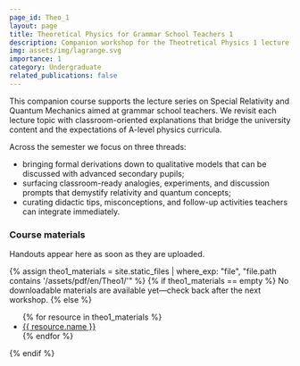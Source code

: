 ```yaml
---
page_id: Theo_1
layout: page
title: Theoretical Physics for Grammar School Teachers 1
description: Companion workshop for the Theotretical Physics 1 lecture cycle.
img: assets/img/lagrange.svg
importance: 1
category: Undergraduate
related_publications: false
---
```


This companion course supports the lecture series on Special Relativity and Quantum Mechanics aimed at grammar school teachers. We revisit each lecture topic with classroom-oriented explanations that bridge the university content and the expectations of A-level physics curricula.

Across the semester we focus on three threads:

- bringing formal derivations down to qualitative models that can be discussed with advanced secondary pupils;
- surfacing classroom-ready analogies, experiments, and discussion prompts that demystify relativity and quantum concepts;
- curating didactic tips, misconceptions, and follow-up activities teachers can integrate immediately.


### Course materials

Handouts appear here as soon as they are uploaded.

{% assign theo1_materials = site.static_files | where_exp: "file", "file.path contains '/assets/pdf/en/Theo1/'" %}
{% if theo1_materials == empty %}
No downloadable materials are available yet—check back after the next workshop.
{% else %}
<ul>
  {% for resource in theo1_materials %}
    <li><a href="{{ resource.path | relative_url }}">{{ resource.name }}</a></li>
  {% endfor %}
</ul>
{% endif %}
